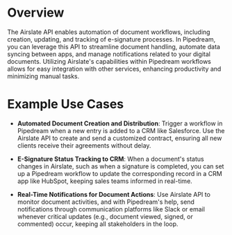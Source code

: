 # Overview

The Airslate API enables automation of document workflows, including creation, updating, and tracking of e-signature processes. In Pipedream, you can leverage this API to streamline document handling, automate data syncing between apps, and manage notifications related to your digital documents. Utilizing Airslate's capabilities within Pipedream workflows allows for easy integration with other services, enhancing productivity and minimizing manual tasks.

# Example Use Cases

- **Automated Document Creation and Distribution**: Trigger a workflow in Pipedream when a new entry is added to a CRM like Salesforce. Use the Airslate API to create and send a customized contract, ensuring all new clients receive their agreements without delay.

- **E-Signature Status Tracking to CRM**: When a document's status changes in Airslate, such as when a signature is completed, you can set up a Pipedream workflow to update the corresponding record in a CRM app like HubSpot, keeping sales teams informed in real-time.

- **Real-Time Notifications for Document Actions**: Use Airslate API to monitor document activities, and with Pipedream's help, send notifications through communication platforms like Slack or email whenever critical updates (e.g., document viewed, signed, or commented) occur, keeping all stakeholders in the loop.
